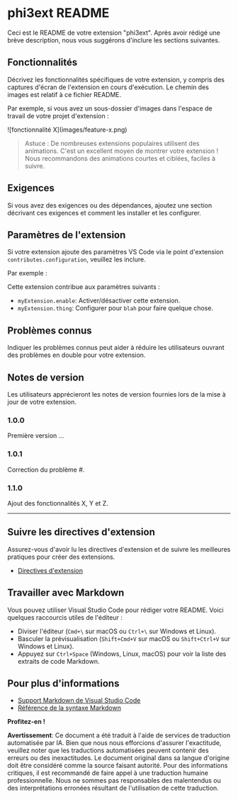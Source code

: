 # phi3ext README

Ceci est le README de votre extension "phi3ext". Après avoir rédigé une brève description, nous vous suggérons d'inclure les sections suivantes.

## Fonctionnalités

Décrivez les fonctionnalités spécifiques de votre extension, y compris des captures d'écran de l'extension en cours d'exécution. Le chemin des images est relatif à ce fichier README.

Par exemple, si vous avez un sous-dossier d'images dans l'espace de travail de votre projet d'extension :

\!\[fonctionnalité X\]\(images/feature-x.png\)

> Astuce : De nombreuses extensions populaires utilisent des animations. C'est un excellent moyen de montrer votre extension ! Nous recommandons des animations courtes et ciblées, faciles à suivre.

## Exigences

Si vous avez des exigences ou des dépendances, ajoutez une section décrivant ces exigences et comment les installer et les configurer.

## Paramètres de l'extension

Si votre extension ajoute des paramètres VS Code via le point d'extension `contributes.configuration`, veuillez les inclure.

Par exemple :

Cette extension contribue aux paramètres suivants :

* `myExtension.enable`: Activer/désactiver cette extension.
* `myExtension.thing`: Configurer pour `blah` pour faire quelque chose.

## Problèmes connus

Indiquer les problèmes connus peut aider à réduire les utilisateurs ouvrant des problèmes en double pour votre extension.

## Notes de version

Les utilisateurs apprécieront les notes de version fournies lors de la mise à jour de votre extension.

### 1.0.0

Première version ...

### 1.0.1

Correction du problème #.

### 1.1.0

Ajout des fonctionnalités X, Y et Z.

---

## Suivre les directives d'extension

Assurez-vous d'avoir lu les directives d'extension et de suivre les meilleures pratiques pour créer des extensions.

* [Directives d'extension](https://code.visualstudio.com/api/references/extension-guidelines?WT.mc_id=aiml-137032-kinfeylo)

## Travailler avec Markdown

Vous pouvez utiliser Visual Studio Code pour rédiger votre README. Voici quelques raccourcis utiles de l'éditeur :

* Diviser l'éditeur (`Cmd+\` sur macOS ou `Ctrl+\` sur Windows et Linux).
* Basculer la prévisualisation (`Shift+Cmd+V` sur macOS ou `Shift+Ctrl+V` sur Windows et Linux).
* Appuyez sur `Ctrl+Space` (Windows, Linux, macOS) pour voir la liste des extraits de code Markdown.

## Pour plus d'informations

* [Support Markdown de Visual Studio Code](http://code.visualstudio.com/docs/languages/markdown?WT.mc_id=aiml-137032-kinfeylo)
* [Référence de la syntaxe Markdown](https://help.github.com/articles/markdown-basics/)

**Profitez-en !**

**Avertissement**:
Ce document a été traduit à l'aide de services de traduction automatisée par IA. Bien que nous nous efforcions d'assurer l'exactitude, veuillez noter que les traductions automatisées peuvent contenir des erreurs ou des inexactitudes. Le document original dans sa langue d'origine doit être considéré comme la source faisant autorité. Pour des informations critiques, il est recommandé de faire appel à une traduction humaine professionnelle. Nous ne sommes pas responsables des malentendus ou des interprétations erronées résultant de l'utilisation de cette traduction.